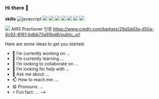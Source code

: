 ### Hi there 👋

**skills**
![javascript](https://img.shields.io/badge/-javascript-brightgreen) ![](https://img.shields.io/badge/-React-green) ![](https://img.shields.io/badge/-Next.js-yellowgreen) ![](https://img.shields.io/badge/-GraphQL-yellow)  ![](https://img.shields.io/badge/-Apollo-orange) ![](https://img.shields.io/badge/-tslint-red) ![](https://img.shields.io/badge/-Typescript-blue) ![](https://img.shields.io/badge/-styled--%20components-lightgrey)

![](https://images.credly.com/size/110x110/images/68468004-5a85-4f3b-bc58-590773979486/AWS-CloudPractitioner-2020.png)
AWS Practioner 인증
https://www.credly.com/badges/29a5dd3a-d50a-4c92-8161-bdbb73a95bd8/public_url


Here are some ideas to get you started:

- 🔭 I’m currently working on ...
- 🌱 I’m currently learning ...
- 👯 I’m looking to collaborate on ...
- 🤔 I’m looking for help with ...
- 💬 Ask me about ...
- 📫 How to reach me: ...
- 😄 Pronouns: ...
- ⚡ Fun fact: ...
-->


